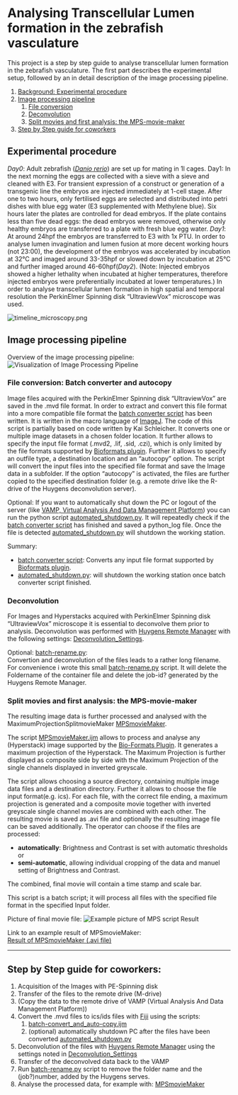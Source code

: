 # Analysing Transcellular Lumen formation in the zebrafish vasculature

This project is a step by step guide to analyse transcellular lumen formation
in the zebrafish vasculature. The first part describes the experimental setup,
followed by an in detail description of the image processing pipeline.


1. [Background: Experimental procedure](#Background)
2. [Image processing pipeline](#ImageProcessing)
    1. [File conversion](#Conversion)
    2. [Deconvolution](#Deconvolution)
    3. [Split movies and first analysis: the MPS-movie-maker](#MPS)
3. [Step by Step guide for coworkers](#StepByStep)

<a name="Background"></a>

## Experimental procedure
_Day0_: Adult zebrafish ([_Danio rerio_][w1]) are set up for mating in 1l cages. Day1: In the next morning the eggs are collected with a sieve with a sieve and cleaned with E3. For transient expression of a construct or generation of a transgenic line the embryos are injected immediately at 1-cell stage. After one to two hours, only fertilised eggs are selected and distributed into petri dishes with blue egg water (E3 supplemented with Methylene blue). Six hours later the plates are controlled for dead embryos. If the plate contains less than five dead eggs: the dead embryos were removed, otherwise only healthy embryos are transferred to a plate with fresh blue egg water. _Day1_: At around 24hpf the embryos are transferred to E3 with 1x PTU. In order to analyse lumen invagination and lumen fusion at more decent working hours (not 23:00), the development of the embryos was accelerated by incubation at 32°C and imaged around 33-35hpf or slowed down by incubation at 25°C and further imaged around 46-60hpf(_Day2_). (Note: Injected embryos showed a higher lethality when incubated at higher temperatures, therefore injected embryos were preferentially incubated at lower temperatures.) In order to analyse transcellular lumen formation in high spatial and temporal resolution the PerkinElmer Spinning disk “UltraviewVox” microscope was used.

![timeline_microscopy.png][p1]

<a name="ImageProcessing"></a>

## Image processing pipeline

Overview of the image processing pipeline:  
![Visualization of Image Processing Pipeline][p2]


<a name="Conversion"></a>

### File conversion: Batch converter and autocopy

Image files acquired with the PerkinElmer Spinning disk “UltraviewVox” are saved in the .mvd file format. In order to extract and convert this file format into a more compatible file format the [batch converter script][1] has been written. It is written in the macro language of [ImageJ][w2]. The code of this script is partially based on code written by Kai Schleicher. It converts one or multiple image datasets in a chosen folder location. It further allows to specify the input file format (.mvd2, .lif, .sid, .czi), which is only limited by the file formats supported by [Bioformats plugin][w3]. Further it allows to specify an outfile type, a destination location and an “autocopy” option. The script will convert the input files into the specified file format and save the Image data in a subfolder. If the option “autocopy” is activated, the files are further copied to the specified destination folder (e.g. a remote drive like the R-drive of the Huygens deconvolution server).

Optional: If you want to automatically shut down the PC or logout of the server (like [VAMP, Virtual Analysis And Data Management Platform][w4]) you can run the python script [automated_shutdown.py][2]. It will repeatedly check if the [batch converter script][1] has finished and saved a python_log file. Once the file is detected [automated_shutdown.py][2] will shutdown the working station.

Summary:
- [batch converter script][1]:
 Converts any input file format supported by [Bioformats plugin][w3].
- [automated_shutdown.py][2]: will shutdown the working station once batch converter script finished.

<a name="Deconvolution"></a>

### Deconvolution
For Images and Hyperstacks acquired with PerkinElmer Spinning disk “UltraviewVox” microscope it is essential to deconvolve them prior to analysis.
Deconvolution was performed with [Huygens Remote Manager][w5] with the following settings:  [Deconvolution_Settings][3].

Optional: [batch-rename.py][4]:  
Convertion and deconvolution of the files leads to a rather long filename. For convenience i wrote this small [batch-rename.py][4] script. It will delete the Foldername of the container file and delete the job-id? generated by the Huygens Remote Manager.

<a name="MPS"></a>

### Split movies and first analysis: the MPS-movie-maker
The resulting image data is further processed and analysed with the MaximumProjectionSplitmovieMaker [MPSmovieMaker][5].

The script [MPSmovieMaker.ijm][5] allows to process and analyse any (Hyperstack) image supported by the [Bio-Formats Plugin][w3]. It generates a maximum projection of the Hyperstack. The Maximum Projection is further displayed as composite side by side with the Maximum Projection of the single channels displayed in inverted greyscale.

The script allows choosing a source directory, containing multiple image data files and a destination directory. Further it allows to choose the file input format(e.g. ics). For each file, with the correct file ending, a maximum projection is generated and a composite movie together with inverted greyscale single channel movies are combined with each other. The resulting movie is saved as .avi file and optionally the resulting image file can be saved additionally. The operator can choose if the files are processed:
- __automatically__: Brightness and Contrast is set with automatic thresholds or
- __semi-automatic__, allowing individual cropping of the data and manuel setting of Brightness and Contrast.

The combined, final movie will contain a time stamp and scale bar.

This script is a batch script; it will process all files with the specified file format in the specified Input folder.

Picture of final movie file:
![Example picture of MPS script Result][p3]


Link to an example result of MPSmovieMaker:  
[Result of MPSmovieMaker (.avi file)][m1]

----


<a name="StepByStep"></a>

## Step by Step guide for coworkers:

1. Acquisition of the Images with PE-Spinning disk
2. Transfer of the files to the remote drive (M-drive)
3. (Copy the data to the remote drive of VAMP (Virtual Analysis And Data Management Platform))
4. Convert the .mvd files to ics/ids files with [Fiji][w2] using the scripts:
    1. [batch-convert_and_auto-copy.ijm][1]
    2. (optional) automatically shutdown PC after the files have been converted [automated_shutdown.py][2]
5. Deconvolution of the files with [Huygens Remote Manager][w5] using the settings noted in [Deconvolution_Settings][3]
6. Transfer of the deconvolved data back to the VAMP
7. Run [batch-rename.py](../blob/master/batch-rename.py) script to remove the folder name and the (job?)number, added by the Huygens serves.  
8. Analyse the processed data, for example with: [MPSmovieMaker][5]

[w1]: https://en.wikipedia.org/wiki/Zebrafish
[w2]: https://imagej.net/Welcome
[w3]: https://imagej.net/Bio-Formats
[w4]: https://www.biozentrum.unibas.ch/de/abteilungen/research-it/tools-and-services/vamp-virtual-analysis-and-data-management-platform/
[w5]: https://svi.nl/FrontPage


[p1]: ../master/timeline_microscopy.png
[p2]: ../master/timeline_image_processing.png
[p3]: ../master/picture_of_MPSmovieMaker_result.png

[m1]: ../master/MPS_example.avi

[1]: ../master/batch-convert_and_auto-copy.ijm
[2]: ../master/automated_shutdown.py
[3]: ../master/Deconvolution_Settings.md
[4]: ../master/batch-rename.py
[5]: ../master/MPSmovieMaker.ijm
